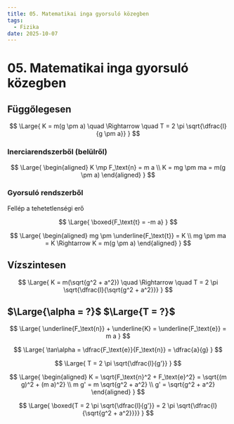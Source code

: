 ```yaml
---
title: 05. Matematikai inga gyorsuló közegben
tags:
  - Fizika
date: 2025-10-07
---
```


# 05. Matematikai inga gyorsuló közegben

## Függőlegesen


$$
\Large{
K = m(g \pm a) \quad \Rightarrow \quad T = 2 \pi \sqrt{\dfrac{l}{g \pm a}}
}
$$

### Inerciarendszerből (belülről)

$$
\Large{
\begin{aligned}
K \mp F_\text{n} = m a \\
K = mg \pm ma = m(g \pm a)
\end{aligned}
}
$$

### Gyorsuló rendszerből

Fellép a tehetetlenségi erő

$$
\Large{
\boxed{F_\text{t} = -m a}
}
$$

$$
\Large{
\begin{aligned}
mg \pm \underline{F_\text{t}} = K \\
mg \pm ma = K \Rightarrow K = m(g \pm a)
\end{aligned}
}
$$

## Vízszintesen

$$
\Large{
K = m(\sqrt{g^2 + a^2}) \quad \Rightarrow \quad T = 2 \pi \sqrt{\dfrac{l}{\sqrt{g^2 + a^2}}}
}
$$

$\Large{\alpha = ?}$
$\Large{T = ?}$
---

$$
\Large{
\underline{F_\text{n}} + \underline{K} = \underline{F_\text{e}} = m a
}
$$

$$
\Large{
\tan\alpha = \dfrac{F_\text{e}}{F_\text{n}} = \dfrac{a}{g}
}
$$

$$
\Large{
T = 2 \pi \sqrt{\dfrac{l}{g'}}
}
$$

$$
\Large{
\begin{aligned}
K = \sqrt{F_\text{n}^2 + F_\text{e}^2} = \sqrt{(m g)^2 + (m a)^2} \\
m g' = m \sqrt{g^2 + a^2} \\
g' = \sqrt{g^2 + a^2}
\end{aligned}
}
$$

$$
\Large{
\boxed{T = 2 \pi \sqrt{\dfrac{l}{g'}} = 2 \pi \sqrt{\dfrac{l}{\sqrt{g^2 + a^2}}}}
}
$$
